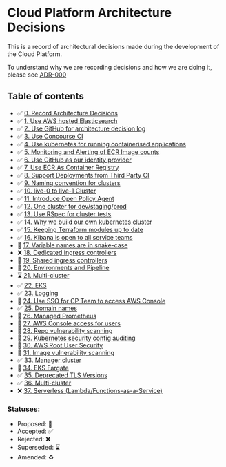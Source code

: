 # Cloud Platform Architecture Decisions

This is a record of architectural decisions made during the development of the
Cloud Platform.

To understand why we are recording decisions and how we are doing it, please
see [ADR-000](000-Record-Architecture-Decisions.md)

## Table of contents

* ✅  [0. Record Architecture Decisions](000-Record-Architecture-Decisions.md)
* ✅  [1. Use AWS hosted Elasticsearch](001-Use-AWS-hosted-elasticsearch.md)
* ✅  [2. Use GitHub for architecture decision log](002-Use-github-for-architecture-decision-record.md)
* ✅  [3. Use Concourse CI](003-Use-Concourse-CI.md)
* ✅  [4. Use kubernetes for running containerised applications](004-use-kubernetes-for-container-management.md)
* ✅  [5. Monitoring and Alerting of ECR Image counts](005-ECR-monitoring-and-alerting.md)
* ✅  [6. Use GitHub as our identity provider](006-Use-github-as-user-directory.md)
* ✅  [7. Use ECR As Container Registry](007-Use-ECR-As-Container-Registry.md)
* ✅  [8. Support Deployments from Third Party CI](008-Support-Deployments-from-Third-Party-CI.md)
* ✅  [9. Naming convention for clusters](009-Naming-convention-for-clusters.md)
* ✅  [10. live-0 to live-1 Cluster](010-live-0-to-live-1-Cluster.md)
* ✅  [11. Introduce Open Policy Agent](011-Introduce-Open-Policy-Agent.md)
* ✅  [12. One cluster for dev/staging/prod](012-One-cluster-for-dev-staging-prod.md)
* ✅  [13. Use RSpec for cluster tests](013-Use-RSpec-for-cluster-tests.md)
* ✅  [14. Why we build our own kubernetes cluster](014-Why-we-build-our-own-kubernetes-cluster.md)
* ✅  [15. Keeping Terraform modules up to date](015-Keeping-Terraform-modules-up-to-date.md)
* ✅  [16. Kibana is open to all service teams](016-Kibana-is-open-to-all-service-teams.md)
* 🤔  [17. Variable names are in snake-case](017-Variable-Naming.md)
* ❌  [18. Dedicated ingress controllers](018-Dedicated-Ingress-Controllers.md)
* 🤔  [19. Shared ingress controllers](019-Shared-Ingress-Controllers.md)
* 🤔  [20. Environments and Pipeline](020-Environments-and-Pipeline.md)
* ⌛️  [21. Multi-cluster](021-Multi-cluster.md)
* ✅  [22. EKS](022-EKS.md)
* ✅  [23. Logging](023-Logging.md)
* 🤔  [24. Use SSO for CP Team to access AWS Console](024-SSO-for-CP-Team-to-access-AWS.md)
* ✅  [25. Domain names](025-Domain-names.md)
* 🤔  [26. Managed Prometheus](026-Managed-Prometheus.md)
* 🤔  [27. AWS Console access for users](027-AWS-Console-access-for-users.md)
* 🤔  [28. Repo vulnerability scanning](028-Repo-vulnerability-scanning.md)
* 🤔  [29. Kubernetes security config auditing](029-Kubernetes-security-config-auditing.md)
* 🤔  [30. AWS Root User Security](030-AWS-root-user-security.md)
* 🤔  [31. Image vulnerability scanning](031-Image-vulnerability-scanning.md)
* ✅  [33. Manager cluster](033-Manager-cluster.md)
* 🤔  [34. EKS Fargate](034-EKS-Fargate.md)
* ✅  [35. Deprecated TLS Versions](035-deprecated-tls-versions.md)
* ✅  [36. Multi-cluster](036-multi-cluster.md)
* ❌  [37. Serverless (Lambda/Functions-as-a-Service)](036-serverless.md)

### Statuses:

* Proposed: 🤔
* Accepted: ✅
* Rejected: ❌
* Superseded: ⌛️
* Amended: ♻️
